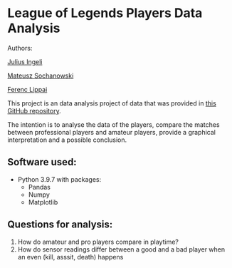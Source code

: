 # League of Legends Players Data Analysis


Authors:
 
[Julius Ingeli](https://github.com/julius-ingeli)

[Mateusz Sochanowski](https://github.com/msochan)

[Ferenc Lippai](https://github.com/zyarra)


This project is an data analysis project of data that was provided in [this GitHub repository](https://github.com/smerdov/eSports_Sensors_Dataset).

The intention is to analyse the data of the players, compare the matches between professional players and amateur players, provide a graphical interpretation and a possible conclusion.

## Software used:
- Python 3.9.7
with packages:
    - Pandas
    - Numpy
    - Matplotlib


## Questions for analysis:
1. How do amateur and pro players compare in playtime?
2. How do sensor readings differ between a good and a bad player when an even (kill, asssit, death) happens
